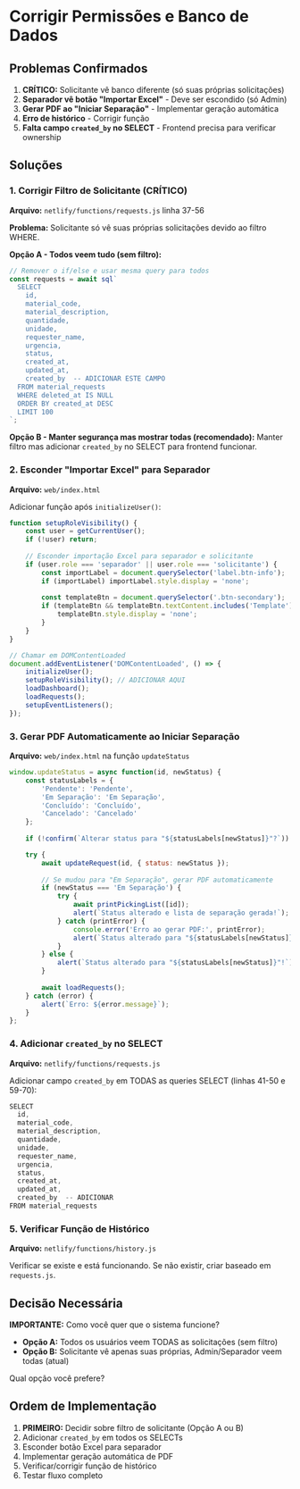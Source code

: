 # Corrigir Permissões e Banco de Dados

## Problemas Confirmados

1. **CRÍTICO:** Solicitante vê banco diferente (só suas próprias solicitações)
2. **Separador vê botão "Importar Excel"** - Deve ser escondido (só Admin)
3. **Gerar PDF ao "Iniciar Separação"** - Implementar geração automática
4. **Erro de histórico** - Corrigir função
5. **Falta campo `created_by` no SELECT** - Frontend precisa para verificar ownership

## Soluções

### 1. Corrigir Filtro de Solicitante (CRÍTICO)

**Arquivo:** `netlify/functions/requests.js` linha 37-56

**Problema:** Solicitante só vê suas próprias solicitações devido ao filtro WHERE.

**Opção A - Todos veem tudo (sem filtro):**
```javascript
// Remover o if/else e usar mesma query para todos
const requests = await sql`
  SELECT 
    id,
    material_code,
    material_description,
    quantidade,
    unidade,
    requester_name,
    urgencia,
    status,
    created_at,
    updated_at,
    created_by  -- ADICIONAR ESTE CAMPO
  FROM material_requests
  WHERE deleted_at IS NULL
  ORDER BY created_at DESC
  LIMIT 100
`;
```

**Opção B - Manter segurança mas mostrar todas (recomendado):**
Manter filtro mas adicionar `created_by` no SELECT para frontend funcionar.

### 2. Esconder "Importar Excel" para Separador

**Arquivo:** `web/index.html`

Adicionar função após `initializeUser()`:

```javascript
function setupRoleVisibility() {
    const user = getCurrentUser();
    if (!user) return;
    
    // Esconder importação Excel para separador e solicitante
    if (user.role === 'separador' || user.role === 'solicitante') {
        const importLabel = document.querySelector('label.btn-info');
        if (importLabel) importLabel.style.display = 'none';
        
        const templateBtn = document.querySelector('.btn-secondary');
        if (templateBtn && templateBtn.textContent.includes('Template')) {
            templateBtn.style.display = 'none';
        }
    }
}

// Chamar em DOMContentLoaded
document.addEventListener('DOMContentLoaded', () => {
    initializeUser();
    setupRoleVisibility(); // ADICIONAR AQUI
    loadDashboard();
    loadRequests();
    setupEventListeners();
});
```

### 3. Gerar PDF Automaticamente ao Iniciar Separação

**Arquivo:** `web/index.html` na função `updateStatus`

```javascript
window.updateStatus = async function(id, newStatus) {
    const statusLabels = {
        'Pendente': 'Pendente',
        'Em Separação': 'Em Separação',
        'Concluído': 'Concluído',
        'Cancelado': 'Cancelado'
    };
    
    if (!confirm(`Alterar status para "${statusLabels[newStatus]}"?`)) return;

    try {
        await updateRequest(id, { status: newStatus });
        
        // Se mudou para "Em Separação", gerar PDF automaticamente
        if (newStatus === 'Em Separação') {
            try {
                await printPickingList([id]);
                alert(`Status alterado e lista de separação gerada!`);
            } catch (printError) {
                console.error('Erro ao gerar PDF:', printError);
                alert(`Status alterado para "${statusLabels[newStatus]}", mas houve erro ao gerar PDF.`);
            }
        } else {
            alert(`Status alterado para "${statusLabels[newStatus]}"!`);
        }
        
        await loadRequests();
    } catch (error) {
        alert(`Erro: ${error.message}`);
    }
};
```

### 4. Adicionar `created_by` no SELECT

**Arquivo:** `netlify/functions/requests.js`

Adicionar campo `created_by` em TODAS as queries SELECT (linhas 41-50 e 59-70):

```javascript
SELECT 
  id,
  material_code,
  material_description,
  quantidade,
  unidade,
  requester_name,
  urgencia,
  status,
  created_at,
  updated_at,
  created_by  -- ADICIONAR
FROM material_requests
```

### 5. Verificar Função de Histórico

**Arquivo:** `netlify/functions/history.js`

Verificar se existe e está funcionando. Se não existir, criar baseado em `requests.js`.

## Decisão Necessária

**IMPORTANTE:** Como você quer que o sistema funcione?

- **Opção A:** Todos os usuários veem TODAS as solicitações (sem filtro)
- **Opção B:** Solicitante vê apenas suas próprias, Admin/Separador veem todas (atual)

Qual opção você prefere?

## Ordem de Implementação

1. **PRIMEIRO:** Decidir sobre filtro de solicitante (Opção A ou B)
2. Adicionar `created_by` em todos os SELECTs
3. Esconder botão Excel para separador
4. Implementar geração automática de PDF
5. Verificar/corrigir função de histórico
6. Testar fluxo completo
